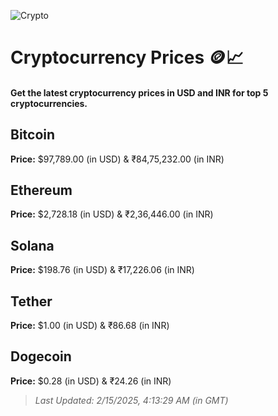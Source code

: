 
![Crypto](https://www.techguide.com.au/wp-content/uploads/2020/11/crypto3.jpeg)

# Cryptocurrency Prices 🪙📈

#### Get the latest cryptocurrency prices in USD and INR for top 5 cryptocurrencies.

## Bitcoin

**Price:** $97,789.00 (in USD) & ₹84,75,232.00 (in INR)

## Ethereum

**Price:** $2,728.18 (in USD) & ₹2,36,446.00 (in INR)

## Solana

**Price:** $198.76 (in USD) & ₹17,226.06 (in INR)

## Tether

**Price:** $1.00 (in USD) & ₹86.68 (in INR)

## Dogecoin

**Price:** $0.28 (in USD) & ₹24.26 (in INR)

> _Last Updated: 2/15/2025, 4:13:29 AM (in GMT)_
